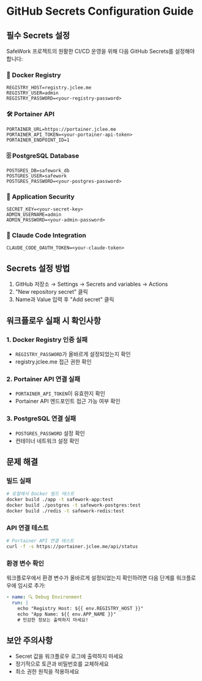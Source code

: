 # GitHub Secrets Configuration Guide

## 필수 Secrets 설정

SafeWork 프로젝트의 원활한 CI/CD 운영을 위해 다음 GitHub Secrets를 설정해야 합니다:

### 🐳 Docker Registry
```
REGISTRY_HOST=registry.jclee.me
REGISTRY_USER=admin  
REGISTRY_PASSWORD=<your-registry-password>
```

### 🛠️ Portainer API
```
PORTAINER_URL=https://portainer.jclee.me
PORTAINER_API_TOKEN=<your-portainer-api-token>
PORTAINER_ENDPOINT_ID=1
```

### 🗄️ PostgreSQL Database
```
POSTGRES_DB=safework_db
POSTGRES_USER=safework
POSTGRES_PASSWORD=<your-postgres-password>
```

### 🔐 Application Security
```
SECRET_KEY=<your-secret-key>
ADMIN_USERNAME=admin
ADMIN_PASSWORD=<your-admin-password>
```

### 🤖 Claude Code Integration
```
CLAUDE_CODE_OAUTH_TOKEN=<your-claude-token>
```

## Secrets 설정 방법

1. GitHub 저장소 → Settings → Secrets and variables → Actions
2. "New repository secret" 클릭
3. Name과 Value 입력 후 "Add secret" 클릭

## 워크플로우 실패 시 확인사항

### 1. Docker Registry 인증 실패
- `REGISTRY_PASSWORD`가 올바르게 설정되었는지 확인
- registry.jclee.me 접근 권한 확인

### 2. Portainer API 연결 실패
- `PORTAINER_API_TOKEN`이 유효한지 확인
- Portainer API 엔드포인트 접근 가능 여부 확인

### 3. PostgreSQL 연결 실패
- `POSTGRES_PASSWORD` 설정 확인
- 컨테이너 네트워크 설정 확인

## 문제 해결

### 빌드 실패
```bash
# 로컬에서 Docker 빌드 테스트
docker build ./app -t safework-app:test
docker build ./postgres -t safework-postgres:test  
docker build ./redis -t safework-redis:test
```

### API 연결 테스트
```bash
# Portainer API 연결 테스트
curl -f -s https://portainer.jclee.me/api/status
```

### 환경 변수 확인
워크플로우에서 환경 변수가 올바르게 설정되었는지 확인하려면 다음 단계를 워크플로우에 임시로 추가:

```yaml
- name: 🔍 Debug Environment
  run: |
    echo "Registry Host: ${{ env.REGISTRY_HOST }}"
    echo "App Name: ${{ env.APP_NAME }}"
    # 민감한 정보는 출력하지 마세요!
```

## 보안 주의사항

- Secret 값을 워크플로우 로그에 출력하지 마세요
- 정기적으로 토큰과 비밀번호를 교체하세요
- 최소 권한 원칙을 적용하세요